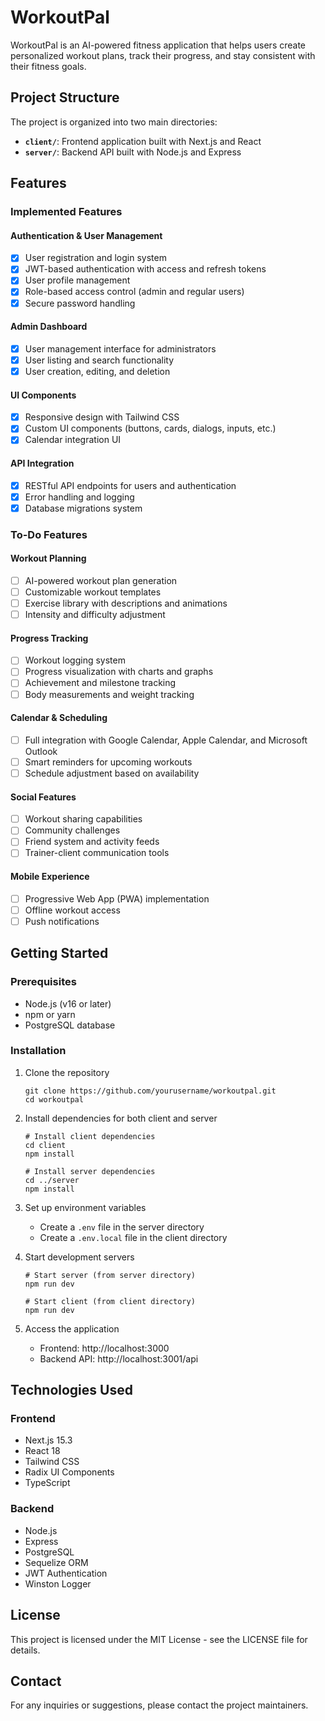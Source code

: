 # WorkoutPal

WorkoutPal is an AI-powered fitness application that helps users create personalized workout plans, track their progress, and stay consistent with their fitness goals.

## Project Structure

The project is organized into two main directories:

- **`client/`**: Frontend application built with Next.js and React
- **`server/`**: Backend API built with Node.js and Express

## Features

### Implemented Features

#### Authentication & User Management
- [x] User registration and login system
- [x] JWT-based authentication with access and refresh tokens
- [x] User profile management
- [x] Role-based access control (admin and regular users)
- [x] Secure password handling

#### Admin Dashboard
- [x] User management interface for administrators
- [x] User listing and search functionality
- [x] User creation, editing, and deletion

#### UI Components
- [x] Responsive design with Tailwind CSS
- [x] Custom UI components (buttons, cards, dialogs, inputs, etc.)
- [x] Calendar integration UI

#### API Integration
- [x] RESTful API endpoints for users and authentication
- [x] Error handling and logging
- [x] Database migrations system

### To-Do Features

#### Workout Planning
- [ ] AI-powered workout plan generation
- [ ] Customizable workout templates
- [ ] Exercise library with descriptions and animations
- [ ] Intensity and difficulty adjustment

#### Progress Tracking
- [ ] Workout logging system
- [ ] Progress visualization with charts and graphs
- [ ] Achievement and milestone tracking
- [ ] Body measurements and weight tracking

#### Calendar & Scheduling
- [ ] Full integration with Google Calendar, Apple Calendar, and Microsoft Outlook
- [ ] Smart reminders for upcoming workouts
- [ ] Schedule adjustment based on availability

#### Social Features
- [ ] Workout sharing capabilities
- [ ] Community challenges
- [ ] Friend system and activity feeds
- [ ] Trainer-client communication tools

#### Mobile Experience
- [ ] Progressive Web App (PWA) implementation
- [ ] Offline workout access
- [ ] Push notifications

## Getting Started

### Prerequisites
- Node.js (v16 or later)
- npm or yarn
- PostgreSQL database

### Installation

1. Clone the repository
   ```
   git clone https://github.com/yourusername/workoutpal.git
   cd workoutpal
   ```

2. Install dependencies for both client and server
   ```
   # Install client dependencies
   cd client
   npm install

   # Install server dependencies
   cd ../server
   npm install
   ```

3. Set up environment variables
   - Create a `.env` file in the server directory
   - Create a `.env.local` file in the client directory

4. Start development servers
   ```
   # Start server (from server directory)
   npm run dev

   # Start client (from client directory)
   npm run dev
   ```

5. Access the application
   - Frontend: http://localhost:3000
   - Backend API: http://localhost:3001/api

## Technologies Used

### Frontend
- Next.js 15.3
- React 18
- Tailwind CSS
- Radix UI Components
- TypeScript

### Backend
- Node.js
- Express
- PostgreSQL
- Sequelize ORM
- JWT Authentication
- Winston Logger

## License

This project is licensed under the MIT License - see the LICENSE file for details.

## Contact

For any inquiries or suggestions, please contact the project maintainers.